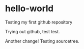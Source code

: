 # hello-world
Testing my first github repository

Trying out github, test test.

Another change! Testing sourcetree.
